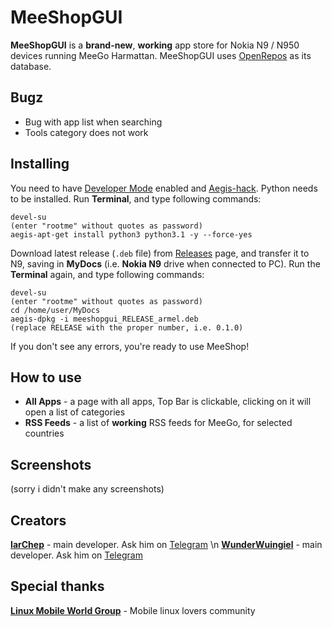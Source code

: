 # MeeShopGUI

**MeeShopGUI** is a **brand-new**, **working** app store for Nokia N9 / N950 devices running MeeGo Harmattan. MeeShopGUI uses [OpenRepos](http://openrepos.net) as its database.

## Bugz
* Bug with app list when searching
* Tools category does not work

## Installing

You need to have [Developer Mode](http://wunderwungiel.pl/MeeGo/posts/devmode-22.04.2023.html) enabled and [Aegis-hack](https://talk.maemo.org/showthread.php?t=90750).
Python needs to be installed. Run **Terminal**, and type following commands:

    devel-su
    (enter "rootme" without quotes as password)
    aegis-apt-get install python3 python3.1 -y --force-yes

Download latest release (`.deb` file) from [Releases](https://github.com/YaroslavChepel/MeeShopGUI/releases) page, and transfer it to N9, saving in **MyDocs** (i.e. **Nokia N9** drive when connected to PC).
Run the **Terminal** again, and type following commands:

    devel-su
    (enter "rootme" without quotes as password)
    cd /home/user/MyDocs
    aegis-dpkg -i meeshopgui_RELEASE_armel.deb
    (replace RELEASE with the proper number, i.e. 0.1.0)
If you don't see any errors, you're ready to use MeeShop!

## How to use
- **All Apps** - a page with all apps, Top Bar is clickable, сlicking on it will open a list of categories
- **RSS Feeds** - a list of **working** RSS feeds for MeeGo, for selected countries

## Screenshots
  (sorry i didn't make any screenshots)
  
## Creators
[**IarChep**](https://github.com/YaroslavChepel) - main developer. Ask him on [Telegram](https://t.me/iaroslavchep) \n
[**WunderWuingiel**](https://github.com/WunderWungiel) - main developer. Ask him on [Telegram](https://t.me/WunderW_PL)

## Special thanks
[**Linux Mobile World Group**](https://t.me/linuxmobile_world) - Mobile linux lovers community
